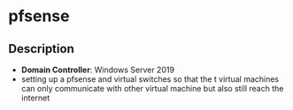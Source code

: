 # pfsense

## Description 
- **Domain Controller**: Windows Server 2019
- setting up a pfsense and virtual switches so that the t virtual machines can only communicate with other virtual machine but also still reach the internet 
